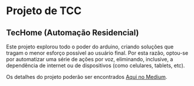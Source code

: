 # Projeto de TCC
## TecHome (Automação Residencial)

Este projeto explorou todo o poder do arduino, criando soluções que tragam o menor esforço possível ao usuário final. Por esta razão, optou-se por automatizar uma série de ações por voz, eliminando, inclusive, a dependência de internet ou de dispositivos (como celulares, tablets, etc).

Os detalhes do projeto poderão ser encontrados [Aqui no Medium](https://medium.com/@bruno.aleon/resumo-f2845f20e5e6).
